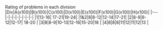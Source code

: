 Rating of problems in each division
|Div|A(x100)|B(x100)|C(x100)|D(x100)|E(x100)|F(x100)|G(x100)|H(x100)|
|---|-|-|-|-|-|-|-|-|
|1|13-16| 17-21|19-24|
|1&2|8|8-12|12-14|17-21|
|2|8-9|8-12|12-17| 18-20 |
|3|8|8-9|10-13|12-16|15-20|18 |
|4|8|8|8|11|12|11|12|13 |